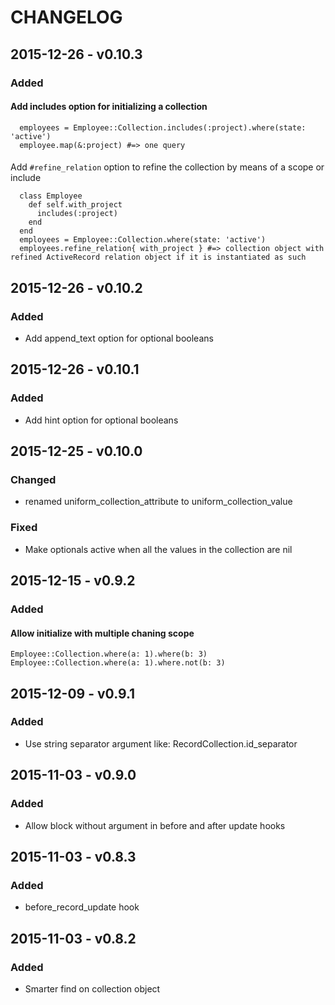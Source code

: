 CHANGELOG
=========

2015-12-26 - v0.10.3
--------------------
### Added
#### Add includes option for initializing a collection
```
  employees = Employee::Collection.includes(:project).where(state: 'active')
  employee.map(&:project) #=> one query
```

####
Add `#refine_relation` option to refine the collection by means of a
scope or include
```
  class Employee
    def self.with_project
      includes(:project)
    end
  end
  employees = Employee::Collection.where(state: 'active')
  employees.refine_relation{ with_project } #=> collection object with refined ActiveRecord relation object if it is instantiated as such
```

2015-12-26 - v0.10.2
--------------------
### Added
* Add append_text option for optional booleans

2015-12-26 - v0.10.1
--------------------
### Added
* Add hint option for optional booleans

2015-12-25 - v0.10.0
--------------------
### Changed
* renamed uniform_collection_attribute to uniform_collection_value

### Fixed
* Make optionals active when all the values in the collection are nil

2015-12-15 - v0.9.2
-------------------

### Added
#### Allow initialize with multiple chaning scope
```
Employee::Collection.where(a: 1).where(b: 3)
Employee::Collection.where(a: 1).where.not(b: 3)
```

2015-12-09 - v0.9.1
-------------------

### Added
* Use string separator argument like: RecordCollection.id\_separator

2015-11-03 - v0.9.0
-------------------

### Added
* Allow block without argument in before and after update hooks

2015-11-03 - v0.8.3
-------------------

### Added
* before\_record\_update hook


2015-11-03 - v0.8.2
-------------------

### Added
* Smarter find on collection object
